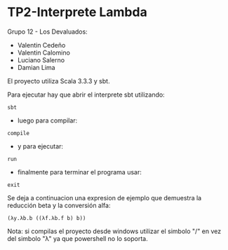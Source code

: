 # TP2-Interprete Lambda

Grupo 12 - Los Devaluados:
- Valentin Cedeño
- Valentin Calomino
- Luciano Salerno
- Damian Lima

El proyecto utiliza Scala 3.3.3 y sbt.

Para ejecutar hay que abrir el interprete sbt utilizando:
````shell
sbt
````
- luego para compilar:
````shell
compile
````
- y para ejecutar:
````shell
run
````
- finalmente para terminar el programa usar:
````shell
exit
````
Se deja a continuacion una expresion de ejemplo que demuestra la reducción beta y la conversión alfa:
````shell
(λy.λb.b ((λf.λb.f b) b))
````

Nota: si compilas el proyecto desde windows utilizar el simbolo "/" en vez del simbolo "λ" ya que powershell no lo 
soporta.
